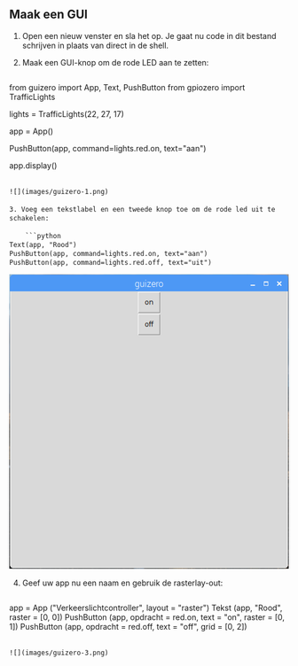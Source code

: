 ## Maak een GUI

1. Open een nieuw venster en sla het op. Je gaat nu code in dit bestand schrijven in plaats van direct in de shell.

2. Maak een GUI-knop om de rode LED aan te zetten:
    
    ```python
from guizero import App, Text, PushButton
from gpiozero import TrafficLights

lights = TrafficLights(22, 27, 17)

app = App()

PushButton(app, command=lights.red.on, text="aan")

app.display()
```

![](images/guizero-1.png)

3. Voeg een tekstlabel en een tweede knop toe om de rode led uit te schakelen:
    
    ```python
Text(app, "Rood")
PushButton(app, command=lights.red.on, text="aan")
PushButton(app, command=lights.red.off, text="uit")
```

![](images/guizero-2.png)

4. Geef uw app nu een naam en gebruik de rasterlay-out:
    
    ```python
app = App ("Verkeerslichtcontroller", layout = "raster") Tekst (app, "Rood", raster = [0, 0]) PushButton (app, opdracht = red.on, text = "on", raster = [0, 1]) PushButton (app, opdracht = red.off, text = "off", grid = [0, 2])
```

![](images/guizero-3.png)